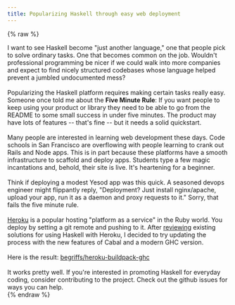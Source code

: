 ```yaml
---
title: Popularizing Haskell through easy web deployment
---
```


{% raw %}
<div class="css-full-post-content js-full-post-content">
I want to see Haskell become "just another language," one that people pick to solve ordinary tasks. One that becomes common on the job. Wouldn't professional programming be nicer if we could walk into more companies and expect to find nicely structured codebases whose language helped prevent a jumbled undocumented mess?<br /><br />Popularizing the Haskell platform requires making certain tasks really easy. Someone once told me about the <b>Five Minute Rule</b>: If you want people to keep using your product or library they need to be able to go from the README to some small success in under five minutes. The product may have lots of features -- that's fine -- but it needs a solid quickstart.<br /><br />Many people are interested in learning web development these days. Code schools in San Francisco are overflowing with people learning to crank out Rails and Node apps. This is in part because these platforms have a smooth infrastructure to scaffold and deploy apps. Students type a few magic incantations and, behold, their site is live. It's heartening for a beginner.<br /><br />Think if deploying a modest Yesod app was this quick. A seasoned devops engineer might flippantly reply, "Deployment? Just install nginx/apache, upload your app, run it as a daemon and proxy requests to it." Sorry, that fails the five minute rule.<br /><br /><a href="https://www.heroku.com/" target="_blank">Heroku</a> is a popular hosting "platform as a service" in the Ruby world. You deploy by setting a git remote and pushing to it. After <a href="http://blog.begriffs.com/2013/08/haskell-on-heroku-omg-lets-get-this.html" target="_blank">reviewing</a> existing solutions for using Haskell with Heroku, I decided to try updating the process with the new features of Cabal and a modern GHC version.<br /><br />Here is the result: <a href="https://github.com/begriffs/heroku-buildpack-ghc" target="_blank">begriffs/heroku-buildpack-ghc</a><br /><br />It works pretty well. If you're interested in promoting Haskell for everyday coding, consider contributing to the project. Check out the github issues for ways you can help.
</div>
{% endraw %}
